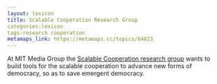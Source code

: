 ```yaml
---
layout: lexicon
title: Scalable Cooperation Research Group 
categories:lexicon
tags:research cooperation
metamaps_link: https://metamaps.cc/topics/64823
---
```


At MIT Media Group the [Scalable Cooperation research group](http://scalable.media.mit.edu/) wants to build tools for the scalable cooperation 
to advance new forms of democracy, so as to save emergent democracy.
